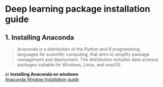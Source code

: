 # Deep learning package installation guide


## 1. Installing Anaconda
> Anaconda is a distribution of the Python and R programming languages for scientific computing, that aims to simplify package management and deployment. The distribution includes data-science packages suitable for Windows, Linux, and macOS.


a) **Installing Anaconda on windows**
<br>
[Anaconda Window Installation guide](https://docs.anaconda.com/anaconda/install/windows/)
